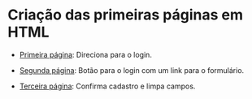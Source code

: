 # Criação das primeiras páginas em HTML

- [Primeira página](index.html): Direciona para o login.

- [Segunda página](login.html): Botão para o login com um link para o formulário.

- [Terceira página](formulário.html): Confirma cadastro e limpa campos.